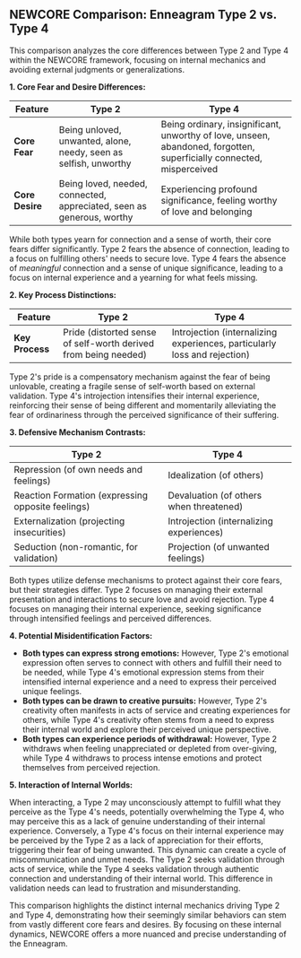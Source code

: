 ## NEWCORE Comparison: Enneagram Type 2 vs. Type 4

This comparison analyzes the core differences between Type 2 and Type 4 within the NEWCORE framework, focusing on internal mechanics and avoiding external judgments or generalizations.

**1. Core Fear and Desire Differences:**

| Feature        | Type 2                                     | Type 4                                         |
|----------------|---------------------------------------------|-----------------------------------------------|
| **Core Fear** | Being unloved, unwanted, alone, needy, seen as selfish, unworthy | Being ordinary, insignificant, unworthy of love, unseen, abandoned, forgotten, superficially connected, misperceived |
| **Core Desire** | Being loved, needed, connected, appreciated, seen as generous, worthy | Experiencing profound significance, feeling worthy of love and belonging |

While both types yearn for connection and a sense of worth, their core fears differ significantly. Type 2 fears the absence of connection, leading to a focus on fulfilling others' needs to secure love. Type 4 fears the absence of *meaningful* connection and a sense of unique significance, leading to a focus on internal experience and a yearning for what feels missing.

**2. Key Process Distinctions:**

| Feature      | Type 2         | Type 4           |
|---------------|-----------------|-------------------|
| **Key Process** | Pride (distorted sense of self-worth derived from being needed) | Introjection (internalizing experiences, particularly loss and rejection) |

Type 2's pride is a compensatory mechanism against the fear of being unlovable, creating a fragile sense of self-worth based on external validation. Type 4's introjection intensifies their internal experience, reinforcing their sense of being different and momentarily alleviating the fear of ordinariness through the perceived significance of their suffering.

**3. Defensive Mechanism Contrasts:**

| Type 2                                      | Type 4                               |
|-------------------------------------------|---------------------------------------|
| Repression (of own needs and feelings)     | Idealization (of others)               |
| Reaction Formation (expressing opposite feelings) | Devaluation (of others when threatened) |
| Externalization (projecting insecurities)    | Introjection (internalizing experiences) |
| Seduction (non-romantic, for validation)   | Projection (of unwanted feelings)      |

Both types utilize defense mechanisms to protect against their core fears, but their strategies differ. Type 2 focuses on managing their external presentation and interactions to secure love and avoid rejection. Type 4 focuses on managing their internal experience, seeking significance through intensified feelings and perceived differences.

**4. Potential Misidentification Factors:**

* **Both types can express strong emotions:** However, Type 2's emotional expression often serves to connect with others and fulfill their need to be needed, while Type 4's emotional expression stems from their intensified internal experience and a need to express their perceived unique feelings.
* **Both types can be drawn to creative pursuits:** However, Type 2's creativity often manifests in acts of service and creating experiences for others, while Type 4's creativity often stems from a need to express their internal world and explore their perceived unique perspective.
* **Both types can experience periods of withdrawal:** However, Type 2 withdraws when feeling unappreciated or depleted from over-giving, while Type 4 withdraws to process intense emotions and protect themselves from perceived rejection.

**5. Interaction of Internal Worlds:**

When interacting, a Type 2 may unconsciously attempt to fulfill what they perceive as the Type 4's needs, potentially overwhelming the Type 4, who may perceive this as a lack of genuine understanding of their internal experience.  Conversely, a Type 4's focus on their internal experience may be perceived by the Type 2 as a lack of appreciation for their efforts, triggering their fear of being unwanted.  This dynamic can create a cycle of miscommunication and unmet needs.  The Type 2 seeks validation through acts of service, while the Type 4 seeks validation through authentic connection and understanding of their internal world. This difference in validation needs can lead to frustration and misunderstanding.


This comparison highlights the distinct internal mechanics driving Type 2 and Type 4, demonstrating how their seemingly similar behaviors can stem from vastly different core fears and desires.  By focusing on these internal dynamics, NEWCORE offers a more nuanced and precise understanding of the Enneagram.
